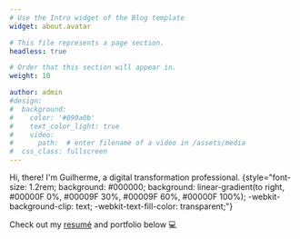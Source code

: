 ```yaml
---
# Use the Intro widget of the Blog template
widget: about.avatar

# This file represents a page section.
headless: true

# Order that this section will appear in.
weight: 10

author: admin
#design:
#  background:
#    color: '#090a0b'
#    text_color_light: true
#    video:
#      path:  # enter filename of a video in /assets/media
#  css_class: fullscreen
---
```




Hi, there! I'm Guilherme, a digital transformation professional.
{style="font-size: 1.2rem; background: #000000; background: linear-gradient(to right, #00000F 0%, #00009F 30%, #00009F 60%, #00000F 100%); -webkit-background-clip: text; -webkit-text-fill-color: transparent;"}

Check out my [resumé](/about/) and portfolio below 💻